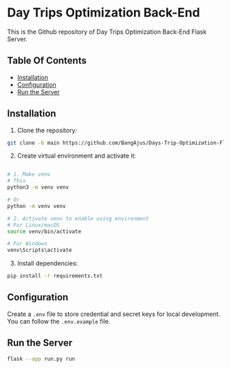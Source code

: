 # Day Trips Optimization Back-End
This is the Github repository of Day Trips Optimization Back-End Flask Server.

## Table Of Contents
- [Installation](#installation)
- [Configuration](#configuration)
- [Run the Server](#run-the-server)

## Installation
1. Clone the repository:
```bash
git clone -b main https://github.com/BangAjus/Days-Trip-Optimization-Flask.git
```
2. Create virtual environment and activate it:
```bash

# 1. Make venv
# This
python3 -m venv venv

# Or
python -m venv venv

# 2. Activate venv to enable using environment
# For Linux/macOS
source venv/bin/activate

# For Windows
venv\Scripts\activate
```

3. Install dependencies:
```bash
pip install -r requirements.txt
```

## Configuration
Create a `.env` file to store credential and secret keys for local development. <br>
You can follow the `.env.example` file.

## Run the Server
```bash
flask --app run.py run
```